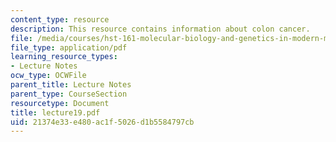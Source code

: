 ```yaml
---
content_type: resource
description: This resource contains information about colon cancer.
file: /media/courses/hst-161-molecular-biology-and-genetics-in-modern-medicine-fall-2007/21374e33e480ac1f5026d1b5584797cb_lecture19.pdf
file_type: application/pdf
learning_resource_types:
- Lecture Notes
ocw_type: OCWFile
parent_title: Lecture Notes
parent_type: CourseSection
resourcetype: Document
title: lecture19.pdf
uid: 21374e33-e480-ac1f-5026-d1b5584797cb
---
```

